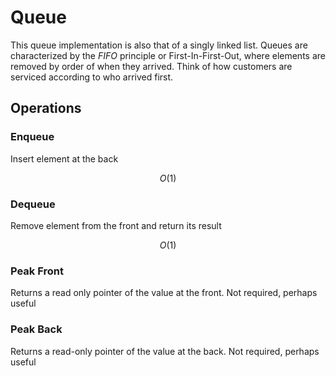 # Queue

This queue implementation is also that of a singly linked list. Queues are 
characterized by the *FIFO* principle or First-In-First-Out, where elements are 
removed by order of when they arrived. Think of how customers are serviced 
according to who arrived first.

## Operations

### Enqueue

Insert element at the back

$$O(1)$$

### Dequeue

Remove element from the front and return its result

$$O(1)$$

### Peak Front

Returns a read only pointer of the value at the front. Not required, perhaps 
useful

### Peak Back

Returns a read-only pointer of the value at the back. Not required, perhaps 
useful